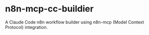 # n8n-mcp-cc-buildier

A Claude Code n8n workflow builder using n8n-mcp (Model Context Protocol) integration.

